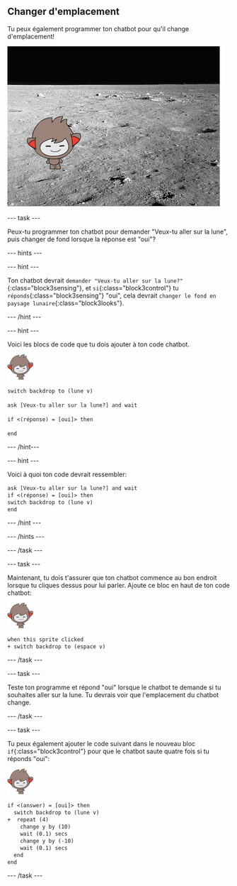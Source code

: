 ## Changer d'emplacement

Tu peux également programmer ton chatbot pour qu'il change d'emplacement!

![Test d'un arrière-plan changeant](images/chatbot-backdrop-moon.png)

--- task ---

Peux-tu programmer ton chatbot pour demander "Veux-tu aller sur la lune", puis changer de fond lorsque la réponse est "oui"?

--- hints ---


--- hint ---

Ton chatbot devrait `demander "Veux-tu aller sur la lune?"`{:class="block3sensing"}, et `si`{:class="block3control"} tu `réponds`{:class="block3sensing"} "oui", cela devrait `changer le fond en paysage lunaire`{:class="block3looks"}.

--- /hint ---

--- hint ---

Voici les blocs de code que tu dois ajouter à ton code chatbot.

![nano sprite](images/nano-sprite.png)

```blocks3
switch backdrop to (lune v)

ask [Veux-tu aller sur la lune?] and wait

if <(réponse) = [oui]> then

end
```

--- /hint---

--- hint ---

Voici à quoi ton code devrait ressembler:

```blocks3
ask [Veux-tu aller sur la lune?] and wait
if <(réponse) = [oui]> then
switch backdrop to (lune v)
end
```

--- /hint ---

--- /hints ---

--- /task ---

--- task ---

Maintenant, tu dois t'assurer que ton chatbot commence au bon endroit lorsque tu cliques dessus pour lui parler. Ajoute ce bloc en haut de ton code chatbot:

![nano sprite](images/nano-sprite.png)

```blocks3
when this sprite clicked
+ switch backdrop to (espace v)
```

--- /task ---

--- task ---

Teste ton programme et répond "oui" lorsque le chatbot te demande si tu souhaites aller sur la lune. Tu devrais voir que l'emplacement du chatbot change.

--- /task ---

--- task ---

Tu peux également ajouter le code suivant dans le nouveau bloc `if`{:class="block3control"} pour que le chatbot saute quatre fois si tu réponds "oui":

![nano sprite](images/nano-sprite.png)

```blocks3
if <(answer) = [oui]> then 
  switch backdrop to (lune v)
+  repeat (4) 
    change y by (10)
    wait (0.1) secs
    change y by (-10)
    wait (0.1) secs
  end
end
```

--- /task ---
